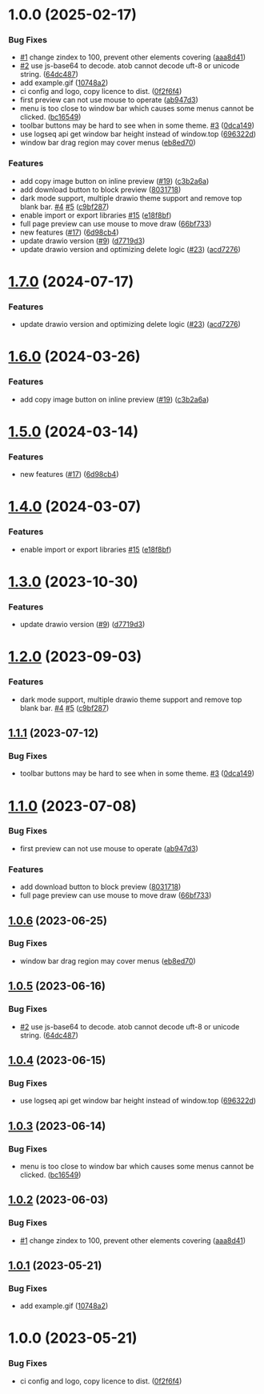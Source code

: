 # 1.0.0 (2025-02-17)


### Bug Fixes

* [#1](https://github.com/AoThen/logseq-drawio-plugin/issues/1) change zindex to 100, prevent other elements covering ([aaa8d41](https://github.com/AoThen/logseq-drawio-plugin/commit/aaa8d41bd0e57f86a5900bd32cf4199e388e7c54))
* [#2](https://github.com/AoThen/logseq-drawio-plugin/issues/2) use js-base64 to decode. atob cannot decode uft-8 or unicode string. ([64dc487](https://github.com/AoThen/logseq-drawio-plugin/commit/64dc48707503d2a39ec4e1b34bff14263056892c))
* add example.gif ([10748a2](https://github.com/AoThen/logseq-drawio-plugin/commit/10748a2ea5c3e43d180c7280149e716c2eb15653))
* ci config and logo, copy licence to dist. ([0f2f6f4](https://github.com/AoThen/logseq-drawio-plugin/commit/0f2f6f42abcfa992f9e6a0af8ca2234387de3633))
* first preview can not use mouse to operate ([ab947d3](https://github.com/AoThen/logseq-drawio-plugin/commit/ab947d33972b8c74b0781d2c1705aea89e83b2e6))
* menu is too close to window bar which causes some menus cannot be clicked. ([bc16549](https://github.com/AoThen/logseq-drawio-plugin/commit/bc16549a5f5e5f70047f7e6870eb34e2bad11a34))
* toolbar buttons may be hard to see when in some theme. [#3](https://github.com/AoThen/logseq-drawio-plugin/issues/3) ([0dca149](https://github.com/AoThen/logseq-drawio-plugin/commit/0dca149cbcd0e9d804fa32f841912767c2c42dee))
* use logseq api get window bar height instead of window.top ([696322d](https://github.com/AoThen/logseq-drawio-plugin/commit/696322d9bae0089f0f31bfcc9bc6207eeef8ca83))
* window bar drag region may cover menus ([eb8ed70](https://github.com/AoThen/logseq-drawio-plugin/commit/eb8ed70d68f1e332c88feeab431a7d19721b5ada))


### Features

* add copy image button on inline preview ([#19](https://github.com/AoThen/logseq-drawio-plugin/issues/19)) ([c3b2a6a](https://github.com/AoThen/logseq-drawio-plugin/commit/c3b2a6a9fbf27618321677d8f02758f18557c2c3))
* add download button to block preview ([8031718](https://github.com/AoThen/logseq-drawio-plugin/commit/80317181cb3389d913846ae7d4acb977301b8a91))
* dark mode support, multiple drawio theme support and remove top blank bar. [#4](https://github.com/AoThen/logseq-drawio-plugin/issues/4) [#5](https://github.com/AoThen/logseq-drawio-plugin/issues/5) ([c9bf287](https://github.com/AoThen/logseq-drawio-plugin/commit/c9bf2873e3b5c2ba76d10f88eb944d1b20c854a2))
* enable import or export libraries [#15](https://github.com/AoThen/logseq-drawio-plugin/issues/15) ([e18f8bf](https://github.com/AoThen/logseq-drawio-plugin/commit/e18f8bfb4b99949701c2a8aa6d73f69641332dc7))
* full page preview can use mouse to move draw ([66bf733](https://github.com/AoThen/logseq-drawio-plugin/commit/66bf733ab1816846c5b74e0209f72331548ae716))
* new features ([#17](https://github.com/AoThen/logseq-drawio-plugin/issues/17)) ([6d98cb4](https://github.com/AoThen/logseq-drawio-plugin/commit/6d98cb4969dfeda7602606fbd1aa88e6d2af7b85))
* update drawio version ([#9](https://github.com/AoThen/logseq-drawio-plugin/issues/9)) ([d7719d3](https://github.com/AoThen/logseq-drawio-plugin/commit/d7719d373a910e54f73be25197699e5dad919854))
* update drawio version and optimizing delete logic ([#23](https://github.com/AoThen/logseq-drawio-plugin/issues/23)) ([acd7276](https://github.com/AoThen/logseq-drawio-plugin/commit/acd72763745345c543336117a8a6ae8fea904c4c))

# [1.7.0](https://github.com/lee88688/logseq-drawio-plugin/compare/v1.6.0...v1.7.0) (2024-07-17)


### Features

* update drawio version and optimizing delete logic ([#23](https://github.com/lee88688/logseq-drawio-plugin/issues/23)) ([acd7276](https://github.com/lee88688/logseq-drawio-plugin/commit/acd72763745345c543336117a8a6ae8fea904c4c))

# [1.6.0](https://github.com/lee88688/logseq-drawio-plugin/compare/v1.5.0...v1.6.0) (2024-03-26)


### Features

* add copy image button on inline preview ([#19](https://github.com/lee88688/logseq-drawio-plugin/issues/19)) ([c3b2a6a](https://github.com/lee88688/logseq-drawio-plugin/commit/c3b2a6a9fbf27618321677d8f02758f18557c2c3))

# [1.5.0](https://github.com/lee88688/logseq-drawio-plugin/compare/v1.4.0...v1.5.0) (2024-03-14)


### Features

* new features ([#17](https://github.com/lee88688/logseq-drawio-plugin/issues/17)) ([6d98cb4](https://github.com/lee88688/logseq-drawio-plugin/commit/6d98cb4969dfeda7602606fbd1aa88e6d2af7b85))

# [1.4.0](https://github.com/lee88688/logseq-drawio-plugin/compare/v1.3.0...v1.4.0) (2024-03-07)


### Features

* enable import or export libraries [#15](https://github.com/lee88688/logseq-drawio-plugin/issues/15) ([e18f8bf](https://github.com/lee88688/logseq-drawio-plugin/commit/e18f8bfb4b99949701c2a8aa6d73f69641332dc7))

# [1.3.0](https://github.com/lee88688/logseq-drawio-plugin/compare/v1.2.0...v1.3.0) (2023-10-30)


### Features

* update drawio version ([#9](https://github.com/lee88688/logseq-drawio-plugin/issues/9)) ([d7719d3](https://github.com/lee88688/logseq-drawio-plugin/commit/d7719d373a910e54f73be25197699e5dad919854))

# [1.2.0](https://github.com/lee88688/logseq-drawio-plugin/compare/v1.1.1...v1.2.0) (2023-09-03)


### Features

* dark mode support, multiple drawio theme support and remove top blank bar. [#4](https://github.com/lee88688/logseq-drawio-plugin/issues/4) [#5](https://github.com/lee88688/logseq-drawio-plugin/issues/5) ([c9bf287](https://github.com/lee88688/logseq-drawio-plugin/commit/c9bf2873e3b5c2ba76d10f88eb944d1b20c854a2))

## [1.1.1](https://github.com/lee88688/logseq-drawio-plugin/compare/v1.1.0...v1.1.1) (2023-07-12)


### Bug Fixes

* toolbar buttons may be hard to see when in some theme. [#3](https://github.com/lee88688/logseq-drawio-plugin/issues/3) ([0dca149](https://github.com/lee88688/logseq-drawio-plugin/commit/0dca149cbcd0e9d804fa32f841912767c2c42dee))

# [1.1.0](https://github.com/lee88688/logseq-drawio-plugin/compare/v1.0.6...v1.1.0) (2023-07-08)


### Bug Fixes

* first preview can not use mouse to operate ([ab947d3](https://github.com/lee88688/logseq-drawio-plugin/commit/ab947d33972b8c74b0781d2c1705aea89e83b2e6))


### Features

* add download button to block preview ([8031718](https://github.com/lee88688/logseq-drawio-plugin/commit/80317181cb3389d913846ae7d4acb977301b8a91))
* full page preview can use mouse to move draw ([66bf733](https://github.com/lee88688/logseq-drawio-plugin/commit/66bf733ab1816846c5b74e0209f72331548ae716))

## [1.0.6](https://github.com/lee88688/logseq-drawio-plugin/compare/v1.0.5...v1.0.6) (2023-06-25)


### Bug Fixes

* window bar drag region may cover menus ([eb8ed70](https://github.com/lee88688/logseq-drawio-plugin/commit/eb8ed70d68f1e332c88feeab431a7d19721b5ada))

## [1.0.5](https://github.com/lee88688/logseq-drawio-plugin/compare/v1.0.4...v1.0.5) (2023-06-16)


### Bug Fixes

* [#2](https://github.com/lee88688/logseq-drawio-plugin/issues/2) use js-base64 to decode. atob cannot decode uft-8 or unicode string. ([64dc487](https://github.com/lee88688/logseq-drawio-plugin/commit/64dc48707503d2a39ec4e1b34bff14263056892c))

## [1.0.4](https://github.com/lee88688/logseq-drawio-plugin/compare/v1.0.3...v1.0.4) (2023-06-15)


### Bug Fixes

* use logseq api get window bar height instead of window.top ([696322d](https://github.com/lee88688/logseq-drawio-plugin/commit/696322d9bae0089f0f31bfcc9bc6207eeef8ca83))

## [1.0.3](https://github.com/lee88688/logseq-drawio-plugin/compare/v1.0.2...v1.0.3) (2023-06-14)


### Bug Fixes

* menu is too close to window bar which causes some menus cannot be clicked. ([bc16549](https://github.com/lee88688/logseq-drawio-plugin/commit/bc16549a5f5e5f70047f7e6870eb34e2bad11a34))

## [1.0.2](https://github.com/lee88688/logseq-drawio-plugin/compare/v1.0.1...v1.0.2) (2023-06-03)


### Bug Fixes

* [#1](https://github.com/lee88688/logseq-drawio-plugin/issues/1) change zindex to 100, prevent other elements covering ([aaa8d41](https://github.com/lee88688/logseq-drawio-plugin/commit/aaa8d41bd0e57f86a5900bd32cf4199e388e7c54))

## [1.0.1](https://github.com/lee88688/logseq-drawio-plugin/compare/v1.0.0...v1.0.1) (2023-05-21)


### Bug Fixes

* add example.gif ([10748a2](https://github.com/lee88688/logseq-drawio-plugin/commit/10748a2ea5c3e43d180c7280149e716c2eb15653))

# 1.0.0 (2023-05-21)


### Bug Fixes

* ci config and logo, copy licence to dist. ([0f2f6f4](https://github.com/lee88688/logseq-drawio-plugin/commit/0f2f6f42abcfa992f9e6a0af8ca2234387de3633))
